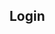<!DOCTYPE html>
<html>
<head>
	<title>Login/Signup Page</title>
	<link rel="stylesheet" type="text/css" href="styles.css">
</head>
<body>
	<div class="container">
		<div id="login">
			<form action="#">
				<h2>Login</h2>

